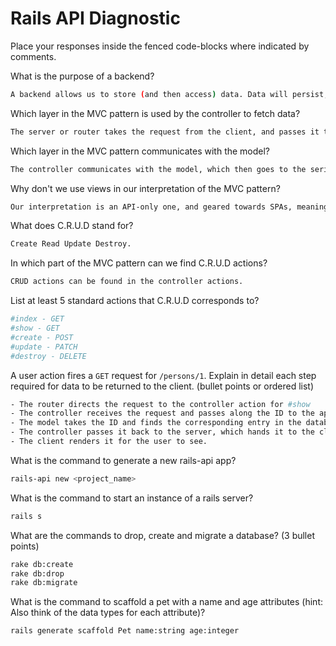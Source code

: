 # Rails API Diagnostic

Place your responses inside the fenced code-blocks where indicated by comments.

What is the purpose of a backend?

```bash
A backend allows us to store (and then access) data. Data will persist, and not be lost during a refresh or when a user leaves and returns to a page.
```

Which layer in the MVC pattern is used by the controller to fetch data?

```bash
The server or router takes the request from the client, and passes it to the controller, which then communicates with the model to fetch data from the database.
```

Which layer in the MVC pattern communicates with the model?

```bash
The controller communicates with the model, which then goes to the serializer.
```

Why don't we use views in our interpretation of the MVC pattern?

```bash
Our interpretation is an API-only one, and geared towards SPAs, meaning we let the client-side JS handle building the views.
```

What does C.R.U.D stand for?

```bash
Create Read Update Destroy.
```

In which part of the MVC pattern can we find C.R.U.D actions?

```bash
CRUD actions can be found in the controller actions.
```

List at least 5 standard actions that C.R.U.D corresponds to?

```bash
#index - GET
#show - GET
#create - POST
#update - PATCH
#destroy - DELETE
```

A user action fires a `GET` request for `/persons/1`. Explain in detail each step
required for data to be returned to the client. (bullet points or ordered list)

```bash
- The router directs the request to the controller action for #show
- The controller receives the request and passes along the ID to the appropriate persons model
- The model takes the ID and finds the corresponding entry in the database, and returns the data to the controller
- The controller passes it back to the server, which hands it to the client
- The client renders it for the user to see.
```

What is the command to generate a new rails-api app?

```bash
rails-api new <project_name>
```

What is the command to start an instance of a rails server?

```bash
rails s
```

What are the commands to drop, create and migrate a database? (3 bullet points)

```bash
rake db:create
rake db:drop
rake db:migrate
```

What is the command to scaffold a pet with a name and age attributes (hint:
Also think of the data types for each attribute)?

```bash
rails generate scaffold Pet name:string age:integer
```

